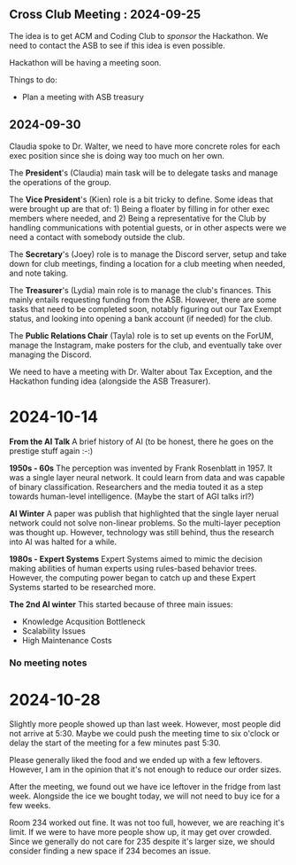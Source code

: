 ## Cross Club Meeting : 2024-09-25

The idea is to get ACM and Coding Club to *sponsor* the Hackathon. We need to contact the ASB to see if this idea is even possible. 

Hackathon will be having a meeting soon.

Things to do: 
- Plan a meeting with ASB treasury

## 2024-09-30
Claudia spoke to Dr. Walter, we need to have more concrete roles for each exec position since she is doing way too much on her own.

The **President**'s (Claudia) main task will be to delegate tasks and manage the operations of the group.

The **Vice President**'s (Kien) role is a bit tricky to define. Some ideas that were brought up are that of: 1) Being a floater by filling in for other exec members where needed, and 2) Being a representative for the Club by handling communications with potential guests, or in other aspects were we need a contact with somebody outside the club.

The **Secretary**'s (Joey) role is to manage the Discord server, setup and take down for club meetings, finding a location for a club meeting when needed, and note taking.

The **Treasurer**'s (Lydia) main role is to manage the club's finances. This mainly entails requesting funding from the ASB. However, there are some tasks that need to be completed soon, notably figuring out our Tax Exempt status, and looking into opening a bank account (if needed) for the club.

The **Public Relations Chair** (Tayla) role is to set up events on the ForUM, manage the Instagram, make posters for the club, and eventually take over managing the Discord.

We need to have a meeting with Dr. Walter about Tax Exception, and the Hackathon funding idea (alongside the ASB Treasurer).

# 2024-10-14
**From the AI Talk**
A brief history of AI
(to be honest, there he goes on the prestige stuff again :-:)

**1950s - 60s**
The perception was invented by Frank Rosenblatt in 1957. It was a single layer neural network. It could learn from data and was capable of binary classification. Researchers and the media touted it as a step towards human-level intelligence. (Maybe the start of AGI talks irl?)

**AI Winter**
A paper was publish that highlighted that the single layer nerual network could not solve non-linear problems. So the multi-layer peception was thought up. However, technology was still behind, thus the research into AI was halted for a while.

**1980s - Expert Systems**
Expert Systems aimed to mimic the decision making abilities of human experts using rules-based behavior trees. However, the computing power began to catch up and these Expert Systems started to be researched more.

**The 2nd AI winter**
This started because of three main issues:
- Knowledge Acqusition Bottleneck
- Scalability Issues
- High Maintenance Costs

### **No meeting notes**

# 2024-10-28
Slightly more people showed up than last week. However, most people did not arrive at 5:30. Maybe we could push the meeting time to six o'clock or delay the start of the meeting for a few minutes past 5:30.

Please generally liked the food and we ended up with a few leftovers. However, I am in the opinion that it's not enough to reduce our order sizes.

After the meeting, we found out we have ice leftover in the fridge from last week. Alongside the ice we bought today, we will not need to buy ice for a few weeks.

Room 234 worked out fine. It was not too full, however, we are reaching it's limit. If we were to have more people show up, it may get over crowded. Since we generally do not care for 235 despite it's larger size, we should consider finding a new space if 234 becomes an issue.

